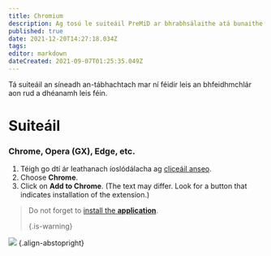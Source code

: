 ```yaml
---
title: Chromium
description: Ag tosú le suiteáil PreMiD ar bhrabhsálaithe atá bunaithe ar Chróimiam
published: true
date: 2021-12-20T14:27:18.034Z
tags:
editor: markdown
dateCreated: 2021-09-07T01:25:35.049Z
---
```


Tá suiteáil an síneadh an-tábhachtach mar ní féidir leis an bhfeidhmchlár aon rud a dhéanamh leis féin.

# Suiteáil
### Chrome, Opera (GX), Edge, etc.
1. Téigh go dtí ár leathanach íoslódálacha ag [cliceáil anseo](https://premid.app/downloads).
2. Choose **Chrome**.
3. Click on **Add to Chrome**. (The text may differ. Look for a button that indicates installation of the extension.)

> Do not forget to [install the **application**](/install). 
> 
> {.is-warning}

![](https://img.icons8.com/color/2x/chrome.png) {.align-abstopright}
